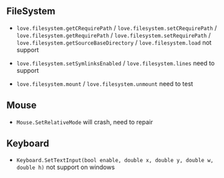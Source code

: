 
FileSystem
---

* `love.filesystem.getCRequirePath` / `love.filesystem.setCRequirePath` / `love.filesystem.getRequirePath` /  `love.filesystem.setRequirePath` /
`love.filesystem.getSourceBaseDirectory` / `love.filesystem.load`
 not support

* `love.filesystem.setSymlinksEnabled`
/ `love.filesystem.lines`
 need to support

* `love.filesystem.mount` 
/ `love.filesystem.unmount` 
need to test



Mouse
---
* `Mouse.SetRelativeMode` will crash, need to repair

Keyboard
---
* `Keyboard.SetTextInput(bool enable, double x, double y, double w, double h)` not support on windows 
